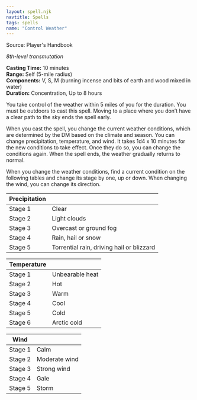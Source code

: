 ```yaml
---
layout: spell.njk
navtitle: Spells
tags: spells
name: "Control Weather"
---
```

Source: Player's Handbook

_8th-level transmutation_

**Casting Time:** 10 minutes  
**Range:** Self (5-mile radius)  
**Components:** V, S, M (burning incense and bits of earth and wood mixed in water)  
**Duration:** Concentration, Up to 8 hours

You take control of the weather within 5 miles of you for the duration. You must be outdoors to cast this spell. Moving to a place where you don’t have a clear path to the sky ends the spell early.

When you cast the spell, you change the current weather conditions, which are determined by the DM based on the climate and season. You can change precipitation, temperature, and wind. It takes 1d4 x 10 minutes for the new conditions to take effect. Once they do so, you can change the conditions again. When the spell ends, the weather gradually returns to normal.

When you change the weather conditions, find a current condition on the following tables and change its stage by one, up or down. When changing the wind, you can change its direction.

|Precipitation|   |
|---|---|
|Stage 1|Clear|
|Stage 2|Light clouds|
|Stage 3|Overcast or ground fog|
|Stage 4|Rain, hail or snow|
|Stage 5|Torrential rain, driving hail or blizzard|

|Temperature|   |
|---|---|
|Stage 1|Unbearable heat|
|Stage 2|Hot|
|Stage 3|Warm|
|Stage 4|Cool|
|Stage 5|Cold|
|Stage 6|Arctic cold|

|Wind|   |
|---|---|
|Stage 1|Calm|
|Stage 2|Moderate wind|
|Stage 3|Strong wind|
|Stage 4|Gale|
|Stage 5|Storm|
